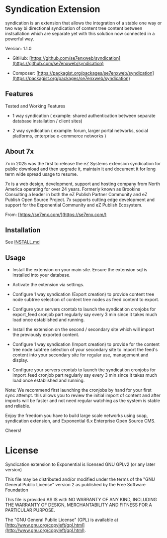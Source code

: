 # Syndication Extension

syndication is an extension that allows the integration of a stable one way or two way bi directional syndication of content tree content between instsallation which are separate yet with this solution now connected in a powerful way.

Version: 1.1.0

- GitHub: [https://github.com/se7enxweb/syndication](https://github.com/se7enxweb/syndication)

- Composer: [https://packagist.org/packages/se7enxweb/syndication](https://packagist.org/packages/se7enxweb/syndication)

## Features

Tested and Working Features

- 1 way syndication ( example: shared authentication between separate database installation / client sites)

- 2 way syndication ( example: forum, larger portal networks, social platforms, enterprise e-commerce networks )

## About 7x

7x in 2025 was the first to release the eZ Systems extension syndication for public download and then upgrade it, maintain it and document it for long term wide spread usage to resume. 

7x is a web design, development, support and hosting company from North America operating for over 24 years. Formerly known as Brookins Consulting a leader in both the eZ Publish Partner Community and eZ Publish Open Source Project. 7x supports cutting edge development and support for the Exponential Community and eZ Publish Ecosystem.

From: [https://se7enx.com/](https://se7enx.com/)

## Installation

See [INSTALL.md](INSTALL.md)

## Usage

- Install the extension on your main site. Ensure the extension sql is installed into your database.

- Activate the extension via settings.

- Configure 1 way syndication (Export creation) to provide content tree node subtree selection of content tree nodes as feed content to export.

- Configure your servers crontab to launch the syndication cronjobs for export_feed cronjob part regularly say every 3 min since it takes much load once established and running. 

- Install the extension on the second / secondary site which will import the previously exported content.

- Configure 1 way syndication (Import creation) to provide for the content tree node subtree selection of your secondary site to import the feed's content into your secondary site for regular use, management and display.

- Configure your servers crontab to launch the syndication cronjobs for import_feed cronjob part regularly say every 3 min since it takes much load once established and running. 

Note: We recommend first launching the cronjobs by hand for your first sync attempt. this allows you to review the initial import of content and after imports will be faster and not need regular watching as the system is stable and reliable.

Enjoy the freedom you have to build large scale networks using soap, syndication extension, and Exponential 6.x Enterprise Open Source CMS.

Cheers!

# License

Syndication extension to Exponential is licensed GNU GPLv2 (or any later version)

This file may be distributed and/or modified under the terms of the "GNU
General Public License" version 2 as published by the Free Software Foundation

This file is provided AS IS with NO WARRANTY OF ANY KIND, INCLUDING THE
WARRANTY OF DESIGN, MERCHANTABILITY AND FITNESS FOR A PARTICULAR PURPOSE.

The "GNU General Public License" (GPL) is available at
[http://www.gnu.org/copyleft/gpl.html](http://www.gnu.org/copyleft/gpl.html).
